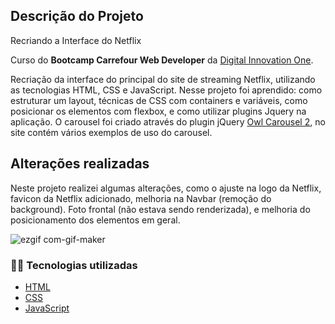 
## Descrição do Projeto
  
Recriando a Interface do Netflix

Curso do **Bootcamp Carrefour Web Developer** da [Digital Innovation One](https://web.dio.me/).

Recriação da interface do principal do site de streaming Netflix, utilizando as tecnologias HTML, CSS e JavaScript. Nesse projeto foi aprendido: como estruturar um layout, técnicas de CSS com containers e variáveis, como posicionar os elementos com flexbox, e como utilizar plugins Jquery na aplicação. 
O carousel foi criado através do plugin jQuery [Owl Carousel 2](https://owlcarousel2.github.io/OwlCarousel2/), no site contém vários exemplos de uso do carousel. 

## Alterações realizadas

Neste projeto realizei algumas alterações, como o ajuste na logo da Netflix, favicon da Netflix adicionado, melhoria na Navbar (remoção do background). Foto frontal (não estava sendo renderizada), e melhoria do posicionamento dos elementos em geral. 
 
 ![ezgif com-gif-maker](https://user-images.githubusercontent.com/37555776/164565969-23e8a3d6-c349-4980-860c-178434465a84.gif)

 
 
<!-- Tecnologias -->
<h3>👨‍💻 Tecnologias utilizadas</h3>

- [HTML](https://www.w3schools.com/html/)
- [CSS](https://developer.mozilla.org/pt-BR/docs/Web/CSS)
- [JavaScript](https://developer.mozilla.org/en-US/docs/Web/JavaScript)
